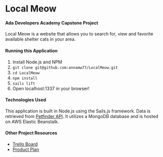 # Local Meow
#### Ada Developers Academy Capstone Project

Local Meow is a website that allows you to search for, view and favorite available shelter cats in your area.

#### Running this Application
1. Install Node.js and NPM
2. `git clone git@github.com:annamw77/LocalMeow.git`
3. `cd LocalMeow`
4. `npm install`
4. `sails lift `
5. Open localhost:1337 in your browser!

#### Technologies Used
This application is built in Node.js using the Sails.js framework. Data is retrieved from [Petfinder API](https://www.petfinder.com/developers/api-docs). It utilizes a MongoDB database and is hosted on AWS Elastic Beanstalk.

#### Other Project Resources
* [Trello Board](https://trello.com/b/8vET1MdC/local-meow)
* [Product Plan](https://gist.github.com/annamw77/3600a314da6399da5e285402b5cefdd8)
